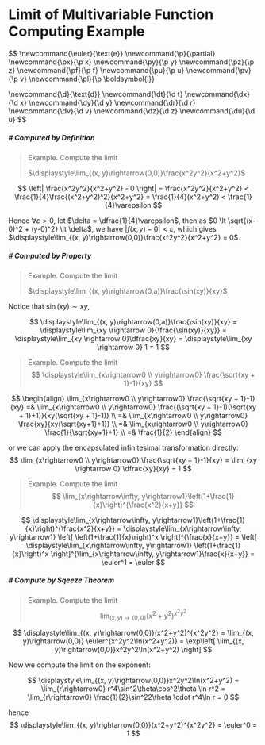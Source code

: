 # Limit of Multivariable Function Computing Example

$$
\newcommand{\euler}{\text{e}}
\newcommand{\p}{\partial}
\newcommand{\px}{\p x}
\newcommand{\py}{\p y}
\newcommand{\pz}{\p z}
\newcommand{\pf}{\p f}
\newcommand{\pu}{\p u}
\newcommand{\pv}{\p v}
\newcommand{\pl}{\p \boldsymbol{l}}

\newcommand{\d}{\text{d}}
\newcommand{\dt}{\d t}
\newcommand{\dx}{\d x}
\newcommand{\dy}{\d y}
\newcommand{\dr}{\d r}
\newcommand{\dv}{\d v}
\newcommand{\dz}{\d z}
\newcommand{\du}{\d u}
$$






##### # Computed by Definition

>  Example. Compute the limit
>
> $\displaystyle\lim_{(x, y)\rightarrow(0,0)}\frac{x^2y^2}{x^2+y^2}$

$$
\left| \frac{x^2y^2}{x^2+y^2} - 0 \right|
= \frac{x^2y^2}{x^2+y^2} < \frac{1}{4}\frac{(x^2+y^2)^2}{x^2+y^2}
= \frac{1}{4}(x^2+y^2) < \frac{1}{4}\varepsilon
$$

Hence $\forall \varepsilon > 0$, let $\delta = \dfrac{1}{4}\varepsilon$, then as $0 \lt \sqrt{(x-0)^2 + (y-0)^2} \lt \delta$, we have $|f(x, y) - 0|\lt \varepsilon$, which gives $\displaystyle\lim_{(x, y)\rightarrow(0,0)}\frac{x^2y^2}{x^2+y^2} = 0$.



##### # Computed by Property

>   Example. Compute the limit
>
>  $\displaystyle\lim_{(x, y)\rightarrow(0,a)}\frac{\sin(xy)}{xy}$

Notice that $\sin(xy) \sim xy$,

$$
\displaystyle\lim_{(x, y)\rightarrow(0,a)}\frac{\sin(xy)}{xy}
= \displaystyle\lim_{xy \rightarrow 0}{\frac{\sin(xy)}{xy}}
= \displaystyle\lim_{xy \rightarrow 0}\dfrac{xy}{xy}
= \displaystyle\lim_{xy \rightarrow 0} 1
= 1
$$



>  Example. Compute the limit
>  $$
>  \displaystyle\lim_{x\rightarrow0 \\ y\rightarrow0} \frac{\sqrt{xy + 1}-1}{xy}
>  $$

$$
\begin{align}
\lim_{x\rightarrow0 \\ y\rightarrow0} \frac{\sqrt{xy + 1}-1}{xy}
=& \lim_{x\rightarrow0 \\ y\rightarrow0} \frac{(\sqrt{xy + 1}-1)(\sqrt{xy + 1}+1)}{xy(\sqrt{xy + 1}-1)} \\
=& \lim_{x\rightarrow0 \\ y\rightarrow0} \frac{xy}{xy(\sqrt{xy+1}+1)} \\
=& \lim_{x\rightarrow0 \\ y\rightarrow0} \frac{1}{\sqrt{xy+1}+1} \\
=& \frac{1}{2}
\end{align}
$$

or we can apply the encapsulated infinitesimal transformation directly:
$$
\lim_{x\rightarrow0 \\ y\rightarrow0} \frac{\sqrt{xy + 1}-1}{xy}
= \lim_{xy \rightarrow 0} \dfrac{xy}{xy}
= 1
$$



>  Example. Compute the limit
>  $$
>  \lim_{x\rightarrow\infty, y\rightarrow1}\left(1+\frac{1}{x}\right)^{\frac{x^2}{x+y}}
>  $$

$$
\displaystyle\lim_{x\rightarrow\infty, y\rightarrow1}\left(1+\frac{1}{x}\right)^{\frac{x^2}{x+y}}
= \displaystyle\lim_{x\rightarrow\infty, y\rightarrow1}  \left[ \left(1+\frac{1}{x}\right)^x \right]^{\frac{x}{x+y}}
=   \left[ \displaystyle\lim_{x\rightarrow\infty, y\rightarrow1} \left(1+\frac{1}{x}\right)^x \right]^{\lim_{x\rightarrow\infty, y\rightarrow1}\frac{x}{x+y}}
= \euler^1 = \euler
$$



##### # Compute by Sqeeze Theorem

> Example. Compute the limit
> $$
> \lim_{(x, y)\rightarrow(0,0)}(x^2+y^2)^{x^2y^2}
> $$


$$
\displaystyle\lim_{(x, y)\rightarrow(0,0)}(x^2+y^2)^{x^2y^2}
= \lim_{(x, y)\rightarrow(0,0)} \euler^{x^2y^2\ln(x^2+y^2)}
= \exp\left[ \lim_{(x, y)\rightarrow(0,0)}x^2y^2\ln(x^2+y^2) \right]
$$

Now we compute the limit on the exponent:

$$
\displaystyle\lim_{(x, y)\rightarrow(0,0)}x^2y^2\ln(x^2+y^2)
= \lim_{r\rightarrow0} r^4\sin^2\theta\cos^2\theta \ln r^2
= \lim_{r\rightarrow0} \frac{1}{2}\sin^22\theta \cdot r^4\ln r = 0
$$

hence
$$
\displaystyle\lim_{(x, y)\rightarrow(0,0)}(x^2+y^2)^{x^2y^2} = \euler^0 = 1
$$




